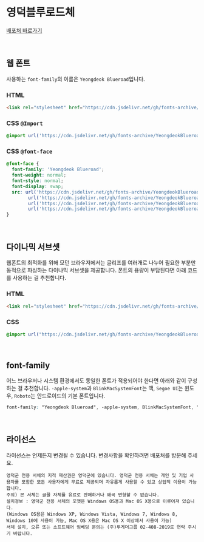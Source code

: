 # 영덕블루로드체

[배포처 바로가기](https://www.yd.go.kr/?page_id=120264)

&nbsp;

## 웹 폰트

사용하는 `font-family`의 이름은 `Yeongdeok Blueroad`입니다.

### HTML

```html
<link rel="stylesheet" href="https://cdn.jsdelivr.net/gh/fonts-archive/YeongdeokBlueroad/YeongdeokBlueroad.css" type="text/css"/>
```

### CSS `@Import`

```css
@import url('https://cdn.jsdelivr.net/gh/fonts-archive/YeongdeokBlueroad/YeongdeokBlueroad.css');
```

### CSS `@font-face`

```css
@font-face {
  font-family: 'Yeongdeok Blueroad';
  font-weight: normal;
  font-style: normal;
  font-display: swap;
  src: url('https://cdn.jsdelivr.net/gh/fonts-archive/YeongdeokBlueroad/YeongdeokBlueroad.woff2') format('woff2'),
        url('https://cdn.jsdelivr.net/gh/fonts-archive/YeongdeokBlueroad/YeongdeokBlueroad.woff') format('woff'),
        url('https://cdn.jsdelivr.net/gh/fonts-archive/YeongdeokBlueroad/YeongdeokBlueroad.otf') format('opentype'),
        url('https://cdn.jsdelivr.net/gh/fonts-archive/YeongdeokBlueroad/YeongdeokBlueroad.ttf') format('truetype');
}
```

&nbsp;

## 다이나믹 서브셋

웹폰트의 최적화를 위해 모던 브라우저에서는 글리프를 여러개로 나누어 필요한 부분만 동적으로 파싱하는 다이나믹 서브셋을 제공합니다. 폰트의 용량이 부담된다면 아래 코드를 사용하는 걸 추천합니다.

### HTML

```html
<link rel="stylesheet" href="https://cdn.jsdelivr.net/gh/fonts-archive/YeongdeokBlueroad/subsets/YeongdeokBlueroad-dynamic-subset.css" type="text/css"/>
```

### CSS

```css
@import url("https://cdn.jsdelivr.net/gh/fonts-archive/YeongdeokBlueroad/subsets/YeongdeokBlueroad-dynamic-subset.css");
```

&nbsp;

## font-family

어느 브라우저나 시스템 환경에서도 동일한 폰트가 적용되어야 한다면 아래와 같이 구성하는 걸 추천합니다. `-apple-system`과 `BlinkMacSystemFont`는 맥, `Segoe UI`는 윈도우, `Roboto`는 안드로이드의 기본 폰트입니다.

```css
font-family: "Yeongdeok Blueroad", -apple-system, BlinkMacSystemFont, "Segoe UI",Roboto, Oxygen, Ubuntu, Cantarell, "Open Sans", "Helvetica Neue", sans-serif;
```

&nbsp;

## 라이선스

라이선스는 언제든지 변경될 수 있습니다. 변경사항을 확인하려면 배포처를 방문해 주세요.

```
영덕군 전용 서체의 지적 재산권은 영덕군에 있습니다. 영덕군 전용 서체는 개인 및 기업 사용자를 포함한 모든 사용자에게 무료로 제공되며 자유롭게 사용할 수 있고 상업적 이용이 가능합니다.
주의) 본 서체는 글꼴 자체를 유료로 판매하거나 왜곡 변형할 수 없습니다.
설치정보 : 영덕군 전용 서체의 포맷은 Windows OS용과 Mac OS X용으로 이루어져 있습니다.
(Windows OS용은 Windows XP, Windows Vista, Windows 7, Windows 8, Windows 10에 사용이 가능, Mac OS X용은 Mac OS X 이상에서 사용이 가능)
서체 설치, 오류 또는 소프트웨어 임베딩 문의는 (주)투게더그룹 02-408-2019로 연락 주시기 바랍니다.
```

